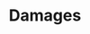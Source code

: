 ---
template: BlogIndex
title: Damages
subtitle: ''
featuredImage: 'https://ucarecdn.com/83a3c73d-f234-4086-9fad-cee3a9626230/'
---